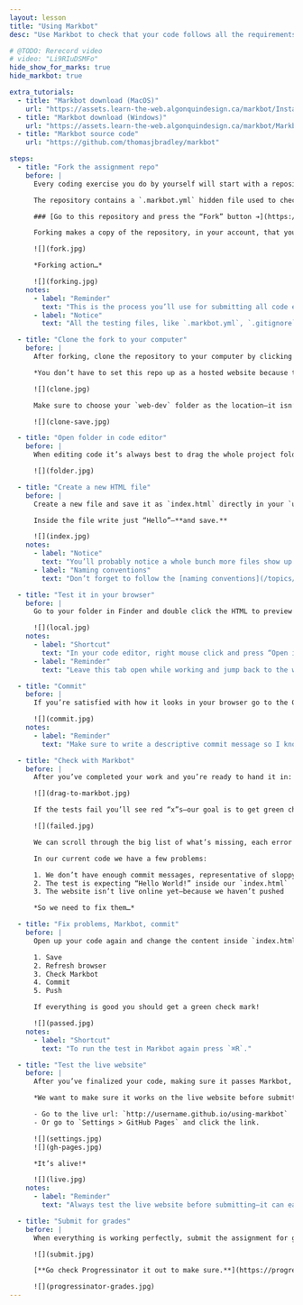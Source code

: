 ```yaml
---
layout: lesson
title: "Using Markbot"
desc: "Use Markbot to check that your code follows all the requirements and submit it for grades when it passes."

# @TODO: Rerecord video
# video: "Li9RIuDSMFo"
hide_show_for_marks: true
hide_markbot: true

extra_tutorials:
  - title: "Markbot download (MacOS)"
    url: "https://assets.learn-the-web.algonquindesign.ca/markbot/Install%20Markbot.dmg"
  - title: "Markbot download (Windows)"
    url: "https://assets.learn-the-web.algonquindesign.ca/markbot/Markbot%20Setup.exe"
  - title: "Markbot source code"
    url: "https://github.com/thomasjbradley/markbot"

steps:
  - title: "Fork the assignment repo"
    before: |
      Every coding exercise you do by yourself will start with a repository on GitHub. **You’ll follow this process for every code exercise to submit it and get it automatically graded.**

      The repository contains a `.markbot.yml` hidden file used to check and submit your code—running it through a battery of tests like checking commits, checking naming conventions, validation, indentation and more.

      ### [Go to this repository and press the “Fork” button ➔](https://github.com/acgd-webdesign-1/using-markbot)

      Forking makes a copy of the repository, in your account, that you can edit.

      ![](fork.jpg)

      *Forking action…*

      ![](forking.jpg)
    notes:
      - label: "Reminder"
        text: "This is the process you’ll use for submitting all code exercises. If the code exercise points to a GitHub repository follow this process."
      - label: "Notice"
        text: "All the testing files, like `.markbot.yml`, `.gitignore`, `.editorconfig`, etc. should be left untouched."

  - title: "Clone the fork to your computer"
    before: |
      After forking, clone the repository to your computer by clicking the GitHub Desktop button.

      *You don’t have to set this repo up as a hosted website because that’s already done.*

      ![](clone.jpg)

      Make sure to choose your `web-dev` folder as the location—it isn’t easy to move the repository afterwards.

      ![](clone-save.jpg)

  - title: "Open folder in code editor"
    before: |
      When editing code it’s always best to drag the whole project folder to your code editor. That way it will give you a file listing on the left side.

      ![](folder.jpg)

  - title: "Create a new HTML file"
    before: |
      Create a new file and save it as `index.html` directly in your `using-markbot` folder.

      Inside the file write just “Hello”—**and save.**

      ![](index.jpg)
    notes:
      - label: "Notice"
        text: "You’ll probably notice a whole bunch more files show up in the left of the file browser. They are part of the automated marking system and not part of your website—**completely ignore them.**"
      - label: "Naming conventions"
        text: "Don’t forget to follow the [naming conventions](/topics/naming-paths-cheat-sheet/#naming-conventions)."

  - title: "Test it in your browser"
    before: |
      Go to your folder in Finder and double click the HTML to preview in your browser.

      ![](local.jpg)
    notes:
      - label: "Shortcut"
        text: "In your code editor, right mouse click and press “Open in Browser”."
      - label: "Reminder"
        text: "Leave this tab open while working and jump back to the window when you want to test—press `⌘R` to refresh."

  - title: "Commit"
    before: |
      If you’re satisfied with how it looks in your browser go to the GitHub app and commit the changes.

      ![](commit.jpg)
    notes:
      - label: "Reminder"
        text: "Make sure to write a descriptive commit message so I know what you did at this save point."

  - title: "Check with Markbot"
    before: |
      After you’ve completed your work and you’re ready to hand it in: **drag and drop the folder into Markbot.**

      ![](drag-to-markbot.jpg)

      If the tests fail you’ll see red “x”s—our goal is to get green checks. **No green check, no grade.**

      ![](failed.jpg)

      We can scroll through the big list of what’s missing, each error will be described & point to the line of code.

      In our current code we have a few problems:

      1. We don’t have enough commit messages, representative of sloppy code and poor forethought
      2. The test is expecting “Hello World!” inside our `index.html`
      3. The website isn’t live online yet—because we haven’t pushed

      *So we need to fix them…*

  - title: "Fix problems, Markbot, commit"
    before: |
      Open up your code again and change the content inside `index.html` to say “Hello World!”.

      1. Save
      2. Refresh browser
      3. Check Markbot
      4. Commit
      5. Push

      If everything is good you should get a green check mark!

      ![](passed.jpg)
    notes:
      - label: "Shortcut"
        text: "To run the test in Markbot again press `⌘R`."

  - title: "Test the live website"
    before: |
      After you’ve finalized your code, making sure it passes Markbot, we need to test the live website.

      *We want to make sure it works on the live website before submitting for grades.*

      - Go to the live url: `http://username.github.io/using-markbot`
      - Or go to `Settings > GitHub Pages` and click the link.

      ![](settings.jpg)
      ![](gh-pages.jpg)

      *It’s alive!*

      ![](live.jpg)
    notes:
      - label: "Reminder"
        text: "Always test the live website before submitting—it can easily look different from the local one."

  - title: "Submit for grades"
    before: |
      When everything is working perfectly, submit the assignment for grades with the big button in Markbot.

      ![](submit.jpg)

      [**Go check Progressinator it out to make sure.**](https://progress.learn-the-web.algonquindesign.ca/)

      ![](progressinator-grades.jpg)
---
```

